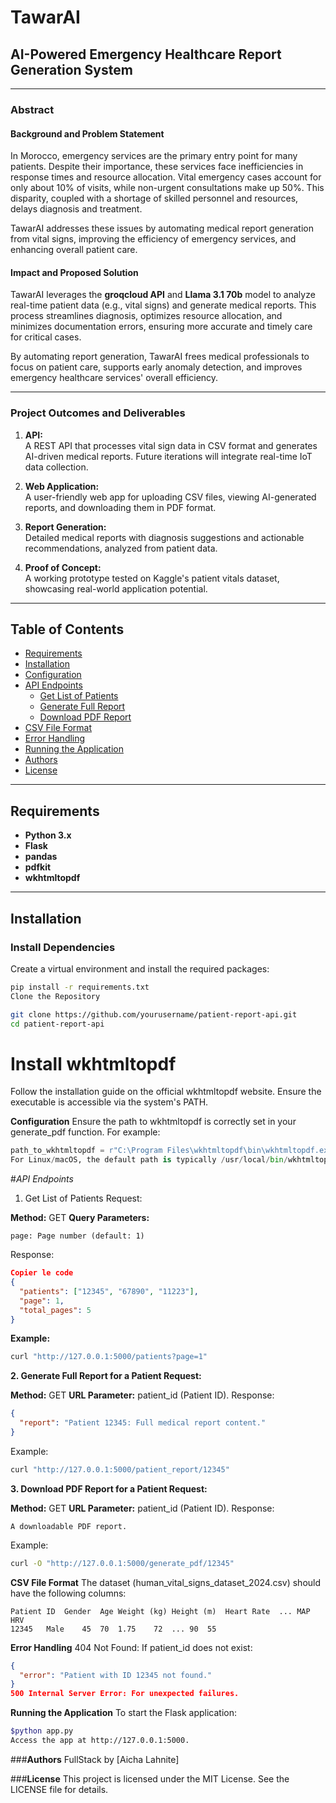 # **TawarAI**  
## **AI-Powered Emergency Healthcare Report Generation System**

---

### **Abstract**

#### **Background and Problem Statement**  
In Morocco, emergency services are the primary entry point for many patients. Despite their importance, these services face inefficiencies in response times and resource allocation. Vital emergency cases account for only about 10% of visits, while non-urgent consultations make up 50%. This disparity, coupled with a shortage of skilled personnel and resources, delays diagnosis and treatment.  

TawarAI addresses these issues by automating medical report generation from vital signs, improving the efficiency of emergency services, and enhancing overall patient care.  

#### **Impact and Proposed Solution**  
TawarAI leverages the **groqcloud API** and **Llama 3.1 70b** model to analyze real-time patient data (e.g., vital signs) and generate medical reports. This process streamlines diagnosis, optimizes resource allocation, and minimizes documentation errors, ensuring more accurate and timely care for critical cases.  

By automating report generation, TawarAI frees medical professionals to focus on patient care, supports early anomaly detection, and improves emergency healthcare services' overall efficiency.  

---

### **Project Outcomes and Deliverables**

1. **API:**  
   A REST API that processes vital sign data in CSV format and generates AI-driven medical reports. Future iterations will integrate real-time IoT data collection.

2. **Web Application:**  
   A user-friendly web app for uploading CSV files, viewing AI-generated reports, and downloading them in PDF format.

3. **Report Generation:**  
   Detailed medical reports with diagnosis suggestions and actionable recommendations, analyzed from patient data.

4. **Proof of Concept:**  
   A working prototype tested on Kaggle's patient vitals dataset, showcasing real-world application potential.

---

## **Table of Contents**

- [Requirements](#requirements)  
- [Installation](#installation)  
- [Configuration](#configuration)  
- [API Endpoints](#api-endpoints)  
  - [Get List of Patients](#1-get-list-of-patients)  
  - [Generate Full Report](#2-generate-full-report-for-a-patient)  
  - [Download PDF Report](#3-download-pdf-report-for-a-patient)  
- [CSV File Format](#csv-file-format)  
- [Error Handling](#error-handling)  
- [Running the Application](#running-the-application)  
- [Authors](#authors)  
- [License](#license)  

---

## **Requirements**

- **Python 3.x**  
- **Flask**  
- **pandas**  
- **pdfkit**  
- **wkhtmltopdf**  

---

## **Installation**

### **Install Dependencies**
Create a virtual environment and install the required packages:  
```bash
pip install -r requirements.txt
Clone the Repository
```
```bash
git clone https://github.com/yourusername/patient-report-api.git  
cd patient-report-api
```
# Install wkhtmltopdf
Follow the installation guide on the official wkhtmltopdf website. Ensure the executable is accessible via the system's PATH.

**Configuration**
Ensure the path to wkhtmltopdf is correctly set in your generate_pdf function. For example:

```python
path_to_wkhtmltopdf = r"C:\Program Files\wkhtmltopdf\bin\wkhtmltopdf.exe"
For Linux/macOS, the default path is typically /usr/local/bin/wkhtmltopdf.
```

#*API Endpoints*
1. Get List of Patients
Request:

**Method:** GET
**Query Parameters:**
```
page: Page number (default: 1)
```
Response:

```json
Copier le code
{
  "patients": ["12345", "67890", "11223"],
  "page": 1,
  "total_pages": 5
}
```

**Example:**

```bash
curl "http://127.0.0.1:5000/patients?page=1"
```

**2. Generate Full Report for a Patient
Request:**

**Method:** GET
**URL Parameter:** patient_id (Patient ID).
Response:
```json
{
  "report": "Patient 12345: Full medical report content."
}
```

Example:
```bash
curl "http://127.0.0.1:5000/patient_report/12345"
```

**3. Download PDF Report for a Patient
Request:**

**Method:** GET
**URL Parameter:** patient_id (Patient ID).
Response:
```
A downloadable PDF report.
```

Example:

```bash
curl -O "http://127.0.0.1:5000/generate_pdf/12345"
```
**CSV File Format**
The dataset (human_vital_signs_dataset_2024.csv) should have the following columns:
```
Patient ID	Gender	Age	Weight (kg)	Height (m)	Heart Rate	...	MAP	HRV
12345	Male	45	70	1.75	72	...	90	55
```

**Error Handling**
404 Not Found: If patient_id does not exist:
```json
{
  "error": "Patient with ID 12345 not found."
}
500 Internal Server Error: For unexpected failures.
```

**Running the Application**
To start the Flask application:

```bash
$python app.py
Access the app at http://127.0.0.1:5000.
```

###**Authors**
FullStack by [Aicha Lahnite]

###**License**
This project is licensed under the MIT License. See the LICENSE file for details.
